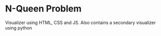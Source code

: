 # N-Queen Problem
Visualizer using HTML, CSS and JS.
Also contains a secondary visualizer using python
